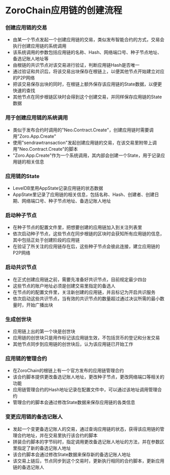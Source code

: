 # ZoroChain应用链的创建流程
### 创建应用链的交易
* 由某一个节点发起一个创建应用链的交易，类似发布智能合约的方式，交易会执行创建应用链的系统调用
* 该系统调用的参数包括应用链的名称、Hash、网络端口号、种子节点地址、备选记账人地址等
* 由根链的共识节点对该交易进行验证，判断应用链Hash是否唯一
* 通过验证和共识后，将该交易出块保存在根链上，以便其他节点开始建立对应的P2P网络
* 把该交易保存出块的同时，在根链上额外保存该应用链的State数据，以便更快速的查找
* 其他节点在同步根链区块时会得到这个创建交易，并同样保存应用链的State数据

### 用于创建应用链的系统调用
* 类似于发布合约时调用的"Neo.Contract.Create"，创建应用链时需要调用"Zoro.App.Create"
* 使用"sendrawtransaction"发起创建应用链的交易，在该交易里附带上调用"Neo.Contract.Create"的脚本
* "Zoro.App.Create"作为一个系统调用，其内部会创建一个State，用于记录应用链的相关信息

### 应用链的State
* LevelDB里用AppState记录应用链的状态数据
* AppState里记录了应用链的相关信息，包括名称、Hash、创建者、创建日期、网络端口号、种子节点地址、备选记账人地址

### 启动种子节点
* 在种子节点的配置文件里，把想要创建的应用链加入到关注列表里
* 依次启动种子节点，这些节点在同步根链的区块时会获知所有应用链的信息，其中包括正处于创建阶段的应用链
* 在验证了所关注的应用链存在后，这些种子节点会彼此连接，建立应用链的P2P网络

### 启动共识节点
* 在正式创建应用链之前，需要先准备好共识节点，目前规定最少四台
* 这些节点的账户地址必须是创建交易里指定的备选人
* 在节点的的配置文件里，关注新创建的应用链，并且标记为开启共识服务
* 依次启动这些共识节点，当有效的共识节点的数量超过通过决议所需的最小数量时，开始广播出块

### 生成创世块
* 应用链上出的第一个块是创世块
* 应用链的创世块只是用作标记该应用链生效，不包括货币的登记和分发交易 
* 其他节点同步到应用链的创世块后，认为该应用链已开始工作

### 应用链的管理合约
* 在ZoroChain的根链上有一个官方发布的应用链管理合约
* 该合约脚本提供更改备选记账人地址，更改种子节点，更改网络端口等相关的功能
* 应用链管理合约的Hash地址记录在配置文件中，可以通过该地址调用管理合约
* 管理合约的脚本会通过修改State数据来保存应用链的各类信息

### 变更应用链的备选记账人
* 发起一个变更备选记账人的交易，通过查询应用链的状态，获得该应用链的管理合约地址，并在交易里执行该合约的脚本
* 拼装合约脚本的字节码时，指定调用更改备选记账人地址的方法，并在参数区里指定了新的备选记账人地址
* 该合约脚本会通过修改State数据来保存新的备选记账人地址
* 该交易上链后，节点同步到这个交易时，更新执行相同的合约脚本，更新应用链的备选记账人
